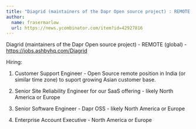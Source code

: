 ```yaml
---
title: "Diagrid (maintainers of the Dapr Open source project) : REMOTE (global)"
author:
  name: frasermarlow
  url: https://news.ycombinator.com/item?id=42927816
---
```

Diagrid (maintainers of the Dapr Open source project) - REMOTE (global) - <a href="https:&#x2F;&#x2F;jobs.ashbyhq.com&#x2F;Diagrid" rel="nofollow">https:&#x2F;&#x2F;jobs.ashbyhq.com&#x2F;Diagrid</a>

Hiring:

1) Customer Support Engineer - Open Source remote position in India (or similar time zone) to suport growing Asian customer base.

2) Senior Site Reliability Engineer for our SaaS offering - likely North America or Europe

3) Senior Software Engineer - Dapr OSS - likely North America or Europe

4) Enterprise Account Executive - North America or Europe
<JobApplication />
